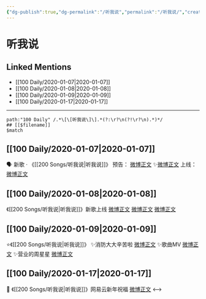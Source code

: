 ```yaml
---
{"dg-publish":true,"dg-permalink":"/听我说","permalink":"/听我说/","created":"2023-04-02T13:24:32.096+08:00","updated":"2023-04-10T15:35:49.367+08:00"}
---
```


# 听我说

## Linked Mentions
- [[100 Daily/2020-01-07\|2020-01-07]]
- [[100 Daily/2020-01-08\|2020-01-08]]
- [[100 Daily/2020-01-09\|2020-01-09]]
- [[100 Daily/2020-01-17\|2020-01-17]]


---

```expander
path:"100 Daily" /.*\[\[听我说\]\].*(?:\r?\n(?!\r?\n).*)*/
## [[$filename]]
$match
```
## [[100 Daily/2020-01-07\|2020-01-07]]
🗣 新歌 · 《[[200 Songs/听我说\|听我说]]》
预告： [微博正文](https://m.weibo.cn/6466290670/4458099273957360) ✨[微博正文](https://m.weibo.cn/6466290670/4458235211745548)
上线： [微博正文](https://m.weibo.cn/6466290670/4458250155842994)
## [[100 Daily/2020-01-08\|2020-01-08]]
《[[200 Songs/听我说\|听我说]]》新歌上线
[微博正文](https://m.weibo.cn/6466290670/4458250155842994)
[微博正文](https://m.weibo.cn/6466290670/4458417827279697)
[微博正文](https://m.weibo.cn/6466290670/4458442125046403)
## [[100 Daily/2020-01-09\|2020-01-09]]
⭐《[[200 Songs/听我说\|听我说]]》
✨消防大大辛苦啦 [微博正文](https://m.weibo.cn/6466290670/4458806744035766)
✨歌曲MV [微博正文](https://m.weibo.cn/6466290670/4458811295196283)
✨营业的周星星 [微博正文](https://m.weibo.cn/6466290670/4458830731404409)
## [[100 Daily/2020-01-17\|2020-01-17]]
🎊 《[[200 Songs/听我说\|听我说]]》网易云新年祝福 [微博正文](https://m.weibo.cn/6466290670/4461691863904574)
<-->